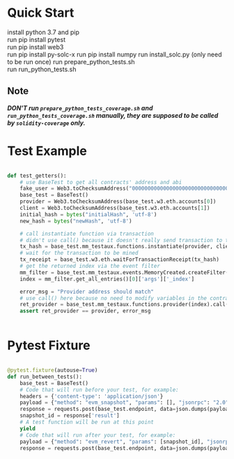 # Quick Start #

install python 3.7 and pip  
run pip install pytest  
run pip install web3  
run pip install py-solc-x
run pip install numpy
run install_solc.py (only need to be run once)
run prepare_python_tests.sh  
run run_python_tests.sh  

## Note ##

***DON'T run `prepare_python_tests_coverage.sh` and `run_python_tests_coverage.sh` manually, they are supposed to be called by `solidity-coverage` only.***

# Test Example #

```python

def test_getters():
    # use BaseTest to get all contracts' address and abi
    fake_user = Web3.toChecksumAddress("0000000000000000000000000000000000000001")
    base_test = BaseTest()
    provider = Web3.toChecksumAddress(base_test.w3.eth.accounts[0])
    client = Web3.toChecksumAddress(base_test.w3.eth.accounts[1])
    initial_hash = bytes("initialHash", 'utf-8')
    new_hash = bytes("newHash", 'utf-8')

    # call instantiate function via transaction
    # didn't use call() because it doesn't really send transaction to the blockchain
    tx_hash = base_test.mm_testaux.functions.instantiate(provider, client, fake_user, initial_hash).transact({'from': provider})
    # wait for the transaction to be mined
    tx_receipt = base_test.w3.eth.waitForTransactionReceipt(tx_hash)
    # get the returned index via the event filter
    mm_filter = base_test.mm_testaux.events.MemoryCreated.createFilter(fromBlock='latest')
    index = mm_filter.get_all_entries()[0]['args']['_index']

    error_msg = "Provider address should match"
    # use call() here because no need to modify variables in the contract
    ret_provider = base_test.mm_testaux.functions.provider(index).call({'from': provider})
    assert ret_provider == provider, error_msg
    
```

# Pytest Fixture #

```python

@pytest.fixture(autouse=True)
def run_between_tests():
    base_test = BaseTest()
    # Code that will run before your test, for example:
    headers = {'content-type': 'application/json'}
    payload = {"method": "evm_snapshot", "params": [], "jsonrpc": "2.0", "id": 0}
    response = requests.post(base_test.endpoint, data=json.dumps(payload), headers=headers).json()
    snapshot_id = response['result']
    # A test function will be run at this point
    yield
    # Code that will run after your test, for example:
    payload = {"method": "evm_revert", "params": [snapshot_id], "jsonrpc": "2.0", "id": 0}
    response = requests.post(base_test.endpoint, data=json.dumps(payload), headers=headers).json()

```
